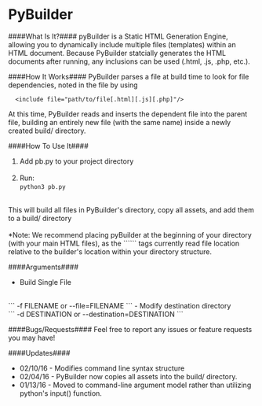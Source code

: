 # PyBuilder
####What Is It?####
pyBuilder is a Static HTML Generation Engine, allowing you to dynamically include multiple files (templates) within an HTML document. Because PyBuilder statcially generates the HTML documents after running, any inclusions can be used (.html, .js, .php, etc.).

####How It Works####
PyBuilder parses a file at build time to look for file dependencies, noted in the file by using
```
  <include file="path/to/file[.html][.js][.php]"/>
```
At this time, PyBuilder reads and inserts the dependent file into the parent file, building an entirely new file (with the same name) inside a newly created build/ directory.

####How To Use It####
1) Add pb.py to your project directory
<br><br>
2) Run:<br>
```python3 pb.py```
<br>
This will build all files in PyBuilder's directory, copy all assets, and add them to a build/ directory<br><br>
*Note: We recommend placing pyBuilder at the beginning of your directory (with your main HTML files), as the ```<include>``` tags currently read file location relative to the builder's location within your directory structure.

####Arguments####
- Build Single File
<br>
```
-f FILENAME or --file=FILENAME
```
- Modify destination directory
<br>
```
-d DESTINATION or --destination=DESTINATION
```

####Bugs/Requests####
Feel free to report any issues or feature requests you may have!

####Updates####
- 02/10/16 - Modifies command line syntax structure
- 02/04/16 - PyBuilder now copies all assets into the build/ directory.
- 01/13/16 - Moved to command-line argument model rather than utilizing python's input() function.
